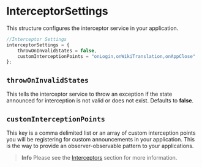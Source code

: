 # InterceptorSettings

This structure configures the interceptor service in your application.

```javascript
//Interceptor Settings
interceptorSettings = {
    throwOnInvalidStates = false,
    customInterceptionPoints = "onLogin,onWikiTranslation,onAppClose"
};
```

## `throwOnInvalidStates`

This tells the interceptor service to throw an exception if the state announced for interception is not valid or does not exist. Defaults to **false**.

## `customInterceptionPoints`

This key is a comma delimited list or an array of custom interception points you will be registering for custom announcements in your application. This is the way to provide an observer-observable pattern to your applications.

> **Info** Please see the [Interceptors](../../../../the-basics/interceptors/) section for more information.
